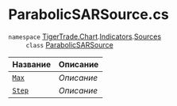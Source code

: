 
# ParabolicSARSource.cs
`namespace` [TigerTrade.Chart](../../../../TigerTrade.Chart.md).[Indicators](../../../../TigerTrade.Chart/Indicators.md).[Sources](../../../../TigerTrade.Chart/Indicators/Sources.md)  
&nbsp;&nbsp;&nbsp;&nbsp;&nbsp;&nbsp;&nbsp;&nbsp;&nbsp;`class` [ParabolicSARSource](../ParabolicSARSource.cs.md)

| Название | Описание |
| --- | --- |
| [`Max`](./Свойства/Max.md) | *Описание* |
| [`Step`](./Свойства/Step.md) | *Описание* |
